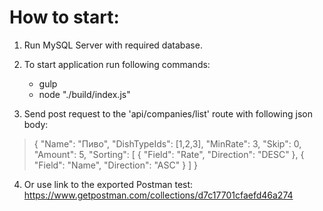 # How to start:

1. Run MySQL Server with required database.

2. To start application run following commands:
    - gulp
    - node "./build/index.js"

3. Send post request to the 'api/companies/list' route with following json body:
>{
>	"Name": "Пиво",
>	"DishTypeIds": [1,2,3],
>	"MinRate": 3,
>	"Skip": 0,
>	"Amount": 5,
>	"Sorting": [
>		{
>			"Field": "Rate",
>			"Direction": "DESC" 
>		},
>		{
>			"Field": "Name",
>			"Direction": "ASC" 
>		}
>	]
>}

4. Or use link to the exported Postman test:
https://www.getpostman.com/collections/d7c17701cfaefd46a274